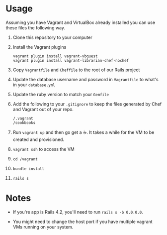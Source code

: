 # Usage

Assuming you have Vagrant and VirtualBox already installed you can use these files
the following way.

1. Clone this repository to your computer

1. Install the Vagrant plugins
	```
	vagrant plugin install vagrant-vbguest
	vagrant plugin install vagrant-librarian-chef-nochef
	```

2. Copy `Vagrantfile` and `Cheffile` to the root of our Rails project

2. Update the database username and password in `Vagrantfile` to what's in your `database.yml`

2. Update the ruby version to match your `Gemfile`

2. Add the following to your `.gitignore` to keep the files generated by Chef and Vagrant out of your repo.
	```
	/.vagrant
	/cookbooks

	```

3. Run `vagrant up` and then go get a :coffee:. It takes a while for the VM to be created and provisioned.

4. `vagrant ssh` to access the VM

5. `cd /vagrant`

6. `bundle install`

7. `rails s`

# Notes

* If you're app is Rails 4.2, you'll need to run `rails s -b 0.0.0.0`.

* You might need to change the host port if you have multiple vagrant VMs running on your system.
